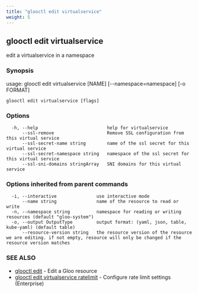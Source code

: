 ```yaml
---
title: "glooctl edit virtualservice"
weight: 5
---
```

## glooctl edit virtualservice

edit a virtualservice in a namespace

### Synopsis

usage: glooctl edit virtualservice [NAME] [--namespace=namespace] [-o FORMAT]

```
glooctl edit virtualservice [flags]
```

### Options

```
  -h, --help                          help for virtualservice
      --ssl-remove                    Remove SSL configuration from this virtual service
      --ssl-secret-name string        name of the ssl secret for this virtual service
      --ssl-secret-namespace string   namespace of the ssl secret for this virtual service
      --ssl-sni-domains stringArray   SNI domains for this virtual service
```

### Options inherited from parent commands

```
  -i, --interactive               use interactive mode
      --name string               name of the resource to read or write
  -n, --namespace string          namespace for reading or writing resources (default "gloo-system")
  -o, --output OutputType         output format: (yaml, json, table, kube-yaml) (default table)
      --resource-version string   the resource version of the resource we are editing. if not empty, resource will only be changed if the resource version matches
```

### SEE ALSO

* [glooctl edit](../glooctl_edit)	 - Edit a Gloo resource
* [glooctl edit virtualservice ratelimit](../glooctl_edit_virtualservice_ratelimit)	 - Configure rate limit settings (Enterprise)

